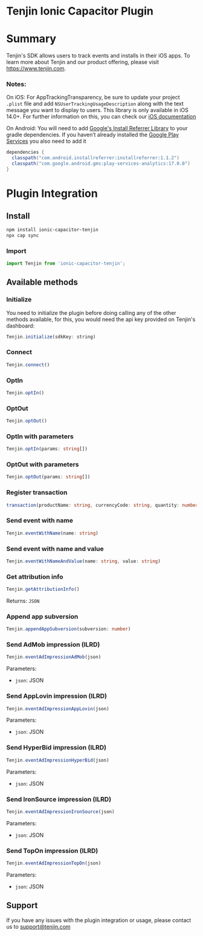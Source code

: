# Tenjin Ionic Capacitor Plugin

# Summary

Tenjin's SDK allows users to track events and installs in their iOS apps. To learn more about Tenjin and our product offering, please visit https://www.tenjin.com.

### Notes:

On iOS:
For AppTrackingTransparency, be sure to update your project `.plist` file and add `NSUserTrackingUsageDescription` along with the text message you want to display to users. This library is only available in iOS 14.0+. For further information on this, you can check our [iOS documentation](https://github.com/tenjin/tenjin-ios-sdk#-skadnetwork-and-ios-15-advertiser-postbacks)
  
On Android:
You will need to add [Google's Install Referrer Library](https://developer.android.com/google/play/installreferrer/library.html) to your gradle dependencies. If you haven’t already installed the [Google Play Services](https://developers.google.com/android/guides/setup) you also need to add it
```gradle
dependencies {
  classpath("com.android.installreferrer:installreferrer:1.1.2")
  classpath("com.google.android.gms:play-services-analytics:17.0.0")
}
```

# Plugin Integration

## Install

```bash
npm install ionic-capacitor-tenjin
npx cap sync
```

### Import
```javascript
import Tenjin from 'ionic-capacitor-tenjin';
```

## Available methods

### Initialize
You need to initialize the plugin before doing calling any of the other methods available, for this, you would need the api key provided on Tenjin's dashboard:
```javascript
Tenjin.initialize(sdkKey: string)
```

### Connect
```typescript
Tenjin.connect()
```

### OptIn
```typescript
Tenjin.optIn()
```

### OptOut
```typescript
Tenjin.optOut()
```

### OptIn with parameters
```typescript
Tenjin.optIn(params: string[])
```

### OptOut with parameters
```typescript
Tenjin.optOut(params: string[])
```

### Register transaction
```typescript
transaction(productName: string, currencyCode: string, quantity: number, unitPrice: number)
```

### Send event with name
```typescript
Tenjin.eventWithName(name: string)
```

### Send event with name and value
```typescript
Tenjin.eventWithNameAndValue(name: string, value: string)
```

### Get attribution info
```typescript
Tenjin.getAttributionInfo()
```
Returns: `JSON`

### Append app subversion
```typescript
Tenjin.appendAppSubversion(subversion: number)
```

### Send AdMob impression (ILRD)
```javascript
Tenjin.eventAdImpressionAdMob(json)
```
Parameters:
- `json`: JSON

### Send AppLovin impression (ILRD)
```javascript
Tenjin.eventAdImpressionAppLovin(json)
```
Parameters:
- `json`: JSON

### Send HyperBid impression (ILRD)
```javascript
Tenjin.eventAdImpressionHyperBid(json)
```
Parameters:
- `json`: JSON

### Send IronSource impression (ILRD)
```javascript
Tenjin.eventAdImpressionIronSource(json)
```
Parameters:
- `json`: JSON

### Send TopOn impression (ILRD)
```javascript
Tenjin.eventAdImpressionTopOn(json)
```
Parameters:
- `json`: JSON

## Support
If you have any issues with the plugin integration or usage, please contact us to support@tenjin.com
